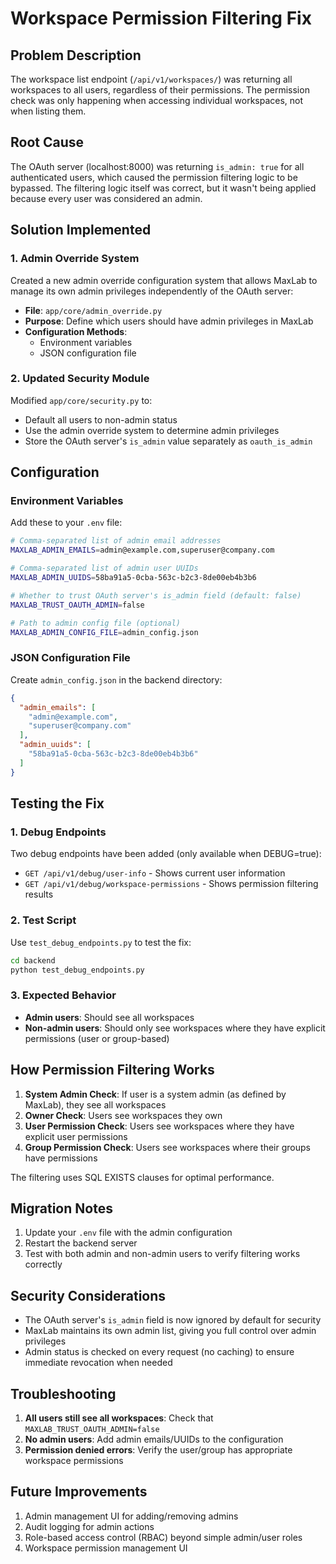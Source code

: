 # Workspace Permission Filtering Fix

## Problem Description

The workspace list endpoint (`/api/v1/workspaces/`) was returning all workspaces to all users, regardless of their permissions. The permission check was only happening when accessing individual workspaces, not when listing them.

## Root Cause

The OAuth server (localhost:8000) was returning `is_admin: true` for all authenticated users, which caused the permission filtering logic to be bypassed. The filtering logic itself was correct, but it wasn't being applied because every user was considered an admin.

## Solution Implemented

### 1. Admin Override System

Created a new admin override configuration system that allows MaxLab to manage its own admin privileges independently of the OAuth server:

- **File**: `app/core/admin_override.py`
- **Purpose**: Define which users should have admin privileges in MaxLab
- **Configuration Methods**:
  - Environment variables
  - JSON configuration file

### 2. Updated Security Module

Modified `app/core/security.py` to:
- Default all users to non-admin status
- Use the admin override system to determine admin privileges
- Store the OAuth server's `is_admin` value separately as `oauth_is_admin`

## Configuration

### Environment Variables

Add these to your `.env` file:

```bash
# Comma-separated list of admin email addresses
MAXLAB_ADMIN_EMAILS=admin@example.com,superuser@company.com

# Comma-separated list of admin user UUIDs
MAXLAB_ADMIN_UUIDS=58ba91a5-0cba-563c-b2c3-8de00eb4b3b6

# Whether to trust OAuth server's is_admin field (default: false)
MAXLAB_TRUST_OAUTH_ADMIN=false

# Path to admin config file (optional)
MAXLAB_ADMIN_CONFIG_FILE=admin_config.json
```

### JSON Configuration File

Create `admin_config.json` in the backend directory:

```json
{
  "admin_emails": [
    "admin@example.com",
    "superuser@company.com"
  ],
  "admin_uuids": [
    "58ba91a5-0cba-563c-b2c3-8de00eb4b3b6"
  ]
}
```

## Testing the Fix

### 1. Debug Endpoints

Two debug endpoints have been added (only available when DEBUG=true):

- `GET /api/v1/debug/user-info` - Shows current user information
- `GET /api/v1/debug/workspace-permissions` - Shows permission filtering results

### 2. Test Script

Use `test_debug_endpoints.py` to test the fix:

```bash
cd backend
python test_debug_endpoints.py
```

### 3. Expected Behavior

- **Admin users**: Should see all workspaces
- **Non-admin users**: Should only see workspaces where they have explicit permissions (user or group-based)

## How Permission Filtering Works

1. **System Admin Check**: If user is a system admin (as defined by MaxLab), they see all workspaces
2. **Owner Check**: Users see workspaces they own
3. **User Permission Check**: Users see workspaces where they have explicit user permissions
4. **Group Permission Check**: Users see workspaces where their groups have permissions

The filtering uses SQL EXISTS clauses for optimal performance.

## Migration Notes

1. Update your `.env` file with the admin configuration
2. Restart the backend server
3. Test with both admin and non-admin users to verify filtering works correctly

## Security Considerations

- The OAuth server's `is_admin` field is now ignored by default for security
- MaxLab maintains its own admin list, giving you full control over admin privileges
- Admin status is checked on every request (no caching) to ensure immediate revocation when needed

## Troubleshooting

1. **All users still see all workspaces**: Check that `MAXLAB_TRUST_OAUTH_ADMIN=false`
2. **No admin users**: Add admin emails/UUIDs to the configuration
3. **Permission denied errors**: Verify the user/group has appropriate workspace permissions

## Future Improvements

1. Admin management UI for adding/removing admins
2. Audit logging for admin actions
3. Role-based access control (RBAC) beyond simple admin/user roles
4. Workspace permission management UI